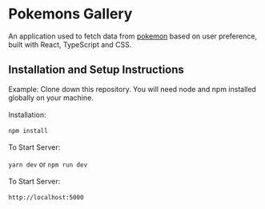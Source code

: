 # Pokemons Gallery
An application used to fetch data from [pokemon](https://pokeapi.co/) based on user preference, built with React, TypeScript and CSS.
## Installation and Setup Instructions
Example:
Clone down this repository. You will need node and npm installed globally on your machine. <br /><br />
Installation: <br /><br />
`npm install`<br /><br />
To Start Server: <br /><br />
`yarn dev` or `npm run dev`<br /><br />
To Start Server:<br /><br />
`http://localhost:5000`<br /><br />
